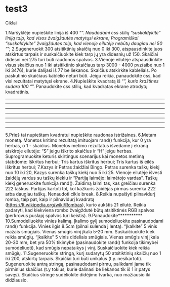 # test3
Ciklai

1.Naršyklėje nupieškite linija iš 400 “*”. 
Naudodami css stilių “suskaldykite” liniją taip, kad visos žvaigždutės matytųsi ekrane;
Programiškai “suskaldykite” žvaigždutes taip, kad vienoje eilutėje nebūtų daugiau nei 50 “*”; 
2.Sugeneruokit 300 atsitiktinių skaičių nuo 0 iki 300, atspausdinkite juos atskirtus tarpais ir suskaičiuokite kiek tarp jų yra didesnių už 150.  Skaičiai didesni nei 275 turi būti raudonos spalvos.
3.Vienoje eilutėje atspausdinkite visus skaičius nuo 1 iki atsitiktinio skaičiaus tarp 3000 - 4000 pvz(aibė nuo 1 iki 3476), kurie dalijasi iš 77 be liekanos. Skaičius atskirkite kableliais. Po paskutinio skaičiaus kablelio neturi būti. Jeigu reikia, panaudokite css, kad visi rezultatai matytųsi ekrane.
4.Nupieškite kvadratą iš “*”, kurio kraštines sudaro 100 “*”. Panaudokite css stilių, kad kvadratas ekrane atrodytų kvadratinis.
* * * * * * * * * * *
* * * * * * * * * * *
* * * * * * * * * * *
* * * * * * * * * * *
* * * * * * * * * * *
* * * * * * * * * * *
* * * * * * * * * * *
5.Prieš tai nupieštam kvadratui nupieškite raudonas istrižaines.
6.Metam monetą. Monetos kritimo rezultatą imituojam rand() funkcija, kur 0 yra herbas, o 1 - skaičius. Monetos metimo rezultatus išvedame į ekraną atskiroje eilutėje: “S” jeigu iškrito skaičius ir “H” jeigu herbas. Suprogramuokite keturis skirtingus scenarijus kai monetos metimą stabdome:
Iškritus herbui;
Tris kartus iškritus herbui;
Tris kartus iš eilės iškritus herbui;
7.Kazys ir Petras žaidžiai Bingo. Petras surenka taškų kiekį nuo 10 iki 20, Kazys surenka taškų kiekį nuo 5 iki 25. Vienoje eilutėje išvesti žaidėjų vardus su taškų kiekiu ir “Partiją laimėjo: ​laimėtojo vardas​”. Taškų kiekį generuokite funkcija ​rand()​. Žaidimą laimi tas, kas greičiau surenka 222 taškus. Partijas kartoti tol, kol kažkuris žaidėjas pirmas surenka 222 arba daugiau taškų. Nenaudoti cikle break.
8.Reikia nupaišyti pilnavidurį rombą, taip pat, kaip ir pilnavidurį kvadratą (https://lt.wikipedia.org/wiki/Rombas), kurio aukštis 21 eilutė. Reikia padaryti, kad kiekviena rombo žvaigždutė būtų atsitiktinės RGB spalvos (perkrovus puslapį spalvos turi keistis).
9.Panaudokite***********
10.Sumodeliuokite vinies kalimą. Įkalimo gylį sumodeliuokite pasinaudodami rand() funkcija. Vinies ilgis 8.5cm (pilnai sulenda į lentą).
“Įkalkite” 5 vinis mažais smūgiais. Vienas smūgis vinį įkala 5-20 mm. Suskaičiuokite kiek reikia smūgių.
“Įkalkite” 5 vinis dideliais smūgiais. Vienas smūgis vinį įkala 20-30 mm, bet yra 50% tikimybė (pasinaudokite rand() funkcija tikimybei sumodeliuoti), kad smūgis nepataikys į vinį. Suskaičiuokite kiek reikia smūgių.
11.Sugeneruokite stringą, kurį sudarytų 50 atsitiktinių skaičių nuo 1 iki 200, atskirtų tarpais. Skaičiai turi būti unikalūs (t.y. nesikartoti). Sugeneruokite antrą stringą, pasinaudodami pirmu, palikdami jame tik pirminius skaičius (t.y tokius, kurie dalinasi be liekanos tik iš 1 ir patys savęs). Skaičius stringe sudėliokite didėjimo tvarka, nuo mažiausio iki didžiausio.

